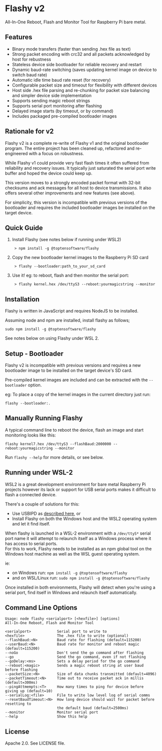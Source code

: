 # Flashy v2

All-In-One Reboot, Flash and Monitor Tool for Raspberry Pi bare metal.



## Features

* Binary mode transfers (faster than sending .hex file as text)
* Strong packet encoding with crc32 and all packets acknowledged by host for rebustness
* Stateless device side bootloader for reliable recovery and restart
* Dynamic baud-rate switching (saves updating kernel image on device to switch baud rate)
* Automatic idle time baud rate reset (for recovery)    
* Configurable packet size and timeout for flexibility with different devices
* Host side .hex file parsing and re-chunking for packet size balancing and simpler
  device side implementation
* Supports sending magic reboot strings
* Supports serial port monitoring after flashing
* Delayed image starts (by timeout, or by command)
* Includes packaged pre-compiled bootloader images



## Rationale for v2

Flashy v2 is a complete re-write of Flashy v1 and the original bootloader program.  The 
entire project has been cleaned up, refactored and re-engineered with a focus on robustness.

While Flashy v1 could provide very fast flash times it often suffered from reliability and
recovery issues.  It typically just saturated the serial port write buffer and hoped the 
device could keep up.

This version moves to a strongly encoded packet format with 32-bit checksums and ack messages 
for all host to device transmissions.  It also offers several other improvements and new features
(see above).

For simplicity, this version is incompatible with previous versions of the bootloader and 
requires the included bootloader images be installed on the target device. 



## Quick Guide

1. Install Flashy (see notes below if running under WSL2)

        > npm install -g @toptensoftware/flashy

2. Copy the new bootloader kernel images to the Raspberry Pi SD card

        > flashy --bootloader:path_to_your_sd_card

3. Use it!  eg: to reboot, flash and then monitor the serial port:

        > flashy kernel.hex /dev/ttyS3 --reboot:yourmagicstring --monitor



## Installation

Flashy is written in JavaScript and requires NodeJS to be installed.

Assuming node and npm are installed, install flashy as follows;

```
sudo npm install -g @toptensoftware/flashy
```

See notes below on using Flashy under WSL 2.



## Setup - Bootloader

Flashy v2 is incompatible with previous versions and requires a new bootloader image
to be installed on the target device's SD card.

Pre-compiled kernel images are included and can be extracted with the
`--bootloader` option.  

eg: To place a copy of the kernel images in the current directory just run:

```
flashy --bootloader:.
```



## Manually Running Flashy

A typical command line to reboot the device, flash an image and start monitoring looks like this:

```
flashy kernel7.hex /dev/ttyS3 --flashBaud:2000000 --reboot:yourmagicstring --monitor
```

Run `flashy --help` for more details, or see below.



## Running under WSL-2

WSL2 is a great development environment for bare metal Raspberry Pi projects however its lack
or support for USB serial ports makes it difficult to flash a connected device.

There's a couple of solutions for this:

* Use USBIPD as [described here](https://learn.microsoft.com/en-us/windows/wsl/connect-usb), or
* Install Flashy on both the Windows host and the WSL2 operating system and let it find itself.

When flashy is launched in a WSL-2 environment with a `/dev/ttyS*` serial port name it will
attempt to relaunch itself as a Windows process where it has access to serial ports.  
For this to work, Flashy needs to be installed as an npm global tool on the Windows host
machine as well as the WSL guest operating system.

ie: 

* on Windows run: `npm install -g @toptensoftware/flashy`
* and on WSL/Linux run: `sudo npm install -g @toptensoftware/flashy`

Once installed in both environments, Flashy will detect when you're using a serial port, 
find itself in Windows and relaunch itself automatically.



## Command Line Options

```
Usage: node flashy <serialport> [<hexfile>] [options]
All-In-One Reboot, Flash and Monitor Tool

<serialport>            Serial port to write to
<hexfile>               The .hex file to write (optional)
--flashBaud:<N>         Baud rate for flashing (default=115200)
--userBaud:<N>          Baud rate for monitor and reboot magic (default=115200)
--noGo                  Don't send the go command after flashing
--go                    Send the go command, even if not flashing
--goDelay:<ms>          Sets a delay period for the go command
--reboot:<magic>        Sends a magic reboot string at user baud before flashing
--packetSize:<N>        Size of data chunks transmitted (default=4096)
--packetTimeout:<N>     Time out to receive packet ack in millis (default=300ms)
--pingAttmempts:<T>     How many times to ping for device before giving up (default=10)
--serialLog:<file>      File to write low level log of serial comms
--resetBaudTimeout:<N>  How long device should wait for packet before resetting to 
                        the default baud (default=2500ms)
--monitor               Monitor serial port
--help                  Show this help
```



## License

Apache 2.0.  See LICENSE file.
